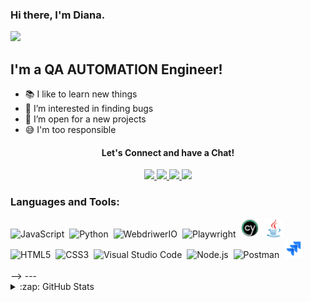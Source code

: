 ### Hi there, I'm Diana.
![](![](https://komarev.com/ghpvc/?username=Diankavoy19&style=flat-square))


## I'm a QA AUTOMATION Engineer!

- 📚 I like to learn new things
- 🐛 I’m interested in finding bugs
- 📁 I’m open for a new projects
- 😅 I'm too responsible

<h4 align="center">
   Let's Connect and have a Chat!
</h1>
<p align="center">
<a href="https://t.me/Diankavoy">
  <img height="32" src="https://cdn.worldvectorlogo.com/logos/telegram-1.svg"/>
</a>
<a href="https://www.linkedin.com/in/diana-voitsekhovska/">
  <img height="32" src="https://upload.wikimedia.org/wikipedia/commons/thumb/8/81/LinkedIn_icon.svg/1200px-LinkedIn_icon.svg.png"/>
</a>
<a href="https://www.facebook.com/profile.php?id=100004541567133">
  <img height="32" src="https://uxwing.com/wp-content/themes/uxwing/download/brands-and-social-media/facebook-round-color-icon.png"/>
</a>
<a href="https://twitter.com/F9Mk6qO4XzfSJQj">
  <img height="32" src="https://cdn-icons-png.flaticon.com/512/3670/3670127.png"/>
</a>
</p>


### Languages and Tools:

<div>
<img alt="JavaScript" width="30" height="30" src="https://cdn-icons-png.flaticon.com/512/5968/5968292.png" />&nbsp
<img alt="Python" width="30" height="30" src="https://cdn-icons-png.flaticon.com/512/5968/5968350.png" />&nbsp
<img alt="WebdriwerIO" width="30" height="30" src="https://raw.githubusercontent.com/webdriverio/webdriverio-schematics/HEAD/.github/assets/logo.png" />&nbsp
<img alt="Playwright" width="30" height="30" src="https://playwright.dev/img/playwright-logo.svg" />&nbsp
<img alt="Cypress" width="30" height="30" src="https://raw.githubusercontent.com/vscode-icons/vscode-icons/a6526a9b865babf8d661779a5d1fff67672fce89/icons/file_type_cypress.svg" />&nbsp
<img alt="Java" width="30" height="30" src="https://github.com/devicons/devicon/blob/master/icons/java/java-original.svg" />&nbsp
<img alt="HTML5" width="30" height="30" src="https://cdn-icons-png.flaticon.com/512/174/174854.png" />&nbsp
<img alt="CSS3" width="30" height="30" src="https://cdn-icons-png.flaticon.com/512/732/732190.png" />&nbsp
<img alt="Visual Studio Code" width="30" height="30" src="https://code.visualstudio.com/assets/images/code-stable.png" />&nbsp
<img alt="Node.js" width="30" height="30" src="https://cdn-icons-png.flaticon.com/512/5968/5968322.png" />&nbsp
<img alt="Postman" width="30" height="30" src="https://cdn.icon-icons.com/icons2/3053/PNG/512/postman_alt_macos_bigsur_icon_189814.png" />&nbsp
<img src="https://github.com/devicons/devicon/blob/master/icons/jira/jira-original.svg" title="Jira" alt="Jira" width="30" height="30"/>&nbsp
</div>
<br />
<!--START_SECTION:activity-->
<!-- 1. 🎉 Merged PR [#4](https://github.com/AZANIR/cypress-cucumber/pull/4) in [AZANIR/cypress-cucumber](https://github.com/AZANIR/cypress-cucumber)
2. 💪 Opened PR [#4](https://github.com/AZANIR/cypress-cucumber/pull/4) in [AZANIR/cypress-cucumber](https://github.com/AZANIR/cypress-cucumber) -->
<!--END_SECTION:activity-->

</details> -->
---
<details>
  <summary>:zap: GitHub Stats</summary>

  <img align="left" alt="Diankavoy's GitHub Stats" src="https://github-readme-stats.vercel.app/api?username=Diankavoy19&show_icons=true&hide_border=false&title_color=ff652f&icon_color=FFE400&bg_color=09131B&text_color=ffffff&border_color=0c1a25" />